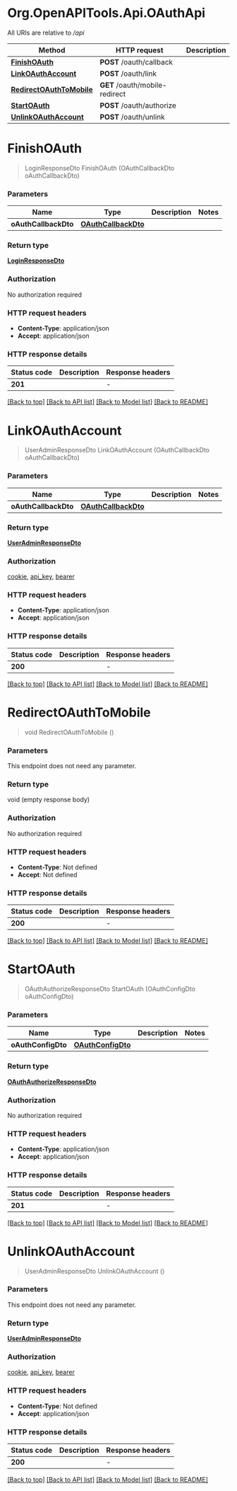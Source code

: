 # Org.OpenAPITools.Api.OAuthApi

All URIs are relative to */api*

| Method | HTTP request | Description |
|--------|--------------|-------------|
| [**FinishOAuth**](OAuthApi.md#finishoauth) | **POST** /oauth/callback |  |
| [**LinkOAuthAccount**](OAuthApi.md#linkoauthaccount) | **POST** /oauth/link |  |
| [**RedirectOAuthToMobile**](OAuthApi.md#redirectoauthtomobile) | **GET** /oauth/mobile-redirect |  |
| [**StartOAuth**](OAuthApi.md#startoauth) | **POST** /oauth/authorize |  |
| [**UnlinkOAuthAccount**](OAuthApi.md#unlinkoauthaccount) | **POST** /oauth/unlink |  |

<a id="finishoauth"></a>
# **FinishOAuth**
> LoginResponseDto FinishOAuth (OAuthCallbackDto oAuthCallbackDto)




### Parameters

| Name | Type | Description | Notes |
|------|------|-------------|-------|
| **oAuthCallbackDto** | [**OAuthCallbackDto**](OAuthCallbackDto.md) |  |  |

### Return type

[**LoginResponseDto**](LoginResponseDto.md)

### Authorization

No authorization required

### HTTP request headers

 - **Content-Type**: application/json
 - **Accept**: application/json


### HTTP response details
| Status code | Description | Response headers |
|-------------|-------------|------------------|
| **201** |  |  -  |

[[Back to top]](#) [[Back to API list]](../../README.md#documentation-for-api-endpoints) [[Back to Model list]](../../README.md#documentation-for-models) [[Back to README]](../../README.md)

<a id="linkoauthaccount"></a>
# **LinkOAuthAccount**
> UserAdminResponseDto LinkOAuthAccount (OAuthCallbackDto oAuthCallbackDto)




### Parameters

| Name | Type | Description | Notes |
|------|------|-------------|-------|
| **oAuthCallbackDto** | [**OAuthCallbackDto**](OAuthCallbackDto.md) |  |  |

### Return type

[**UserAdminResponseDto**](UserAdminResponseDto.md)

### Authorization

[cookie](../README.md#cookie), [api_key](../README.md#api_key), [bearer](../README.md#bearer)

### HTTP request headers

 - **Content-Type**: application/json
 - **Accept**: application/json


### HTTP response details
| Status code | Description | Response headers |
|-------------|-------------|------------------|
| **200** |  |  -  |

[[Back to top]](#) [[Back to API list]](../../README.md#documentation-for-api-endpoints) [[Back to Model list]](../../README.md#documentation-for-models) [[Back to README]](../../README.md)

<a id="redirectoauthtomobile"></a>
# **RedirectOAuthToMobile**
> void RedirectOAuthToMobile ()




### Parameters
This endpoint does not need any parameter.
### Return type

void (empty response body)

### Authorization

No authorization required

### HTTP request headers

 - **Content-Type**: Not defined
 - **Accept**: Not defined


### HTTP response details
| Status code | Description | Response headers |
|-------------|-------------|------------------|
| **200** |  |  -  |

[[Back to top]](#) [[Back to API list]](../../README.md#documentation-for-api-endpoints) [[Back to Model list]](../../README.md#documentation-for-models) [[Back to README]](../../README.md)

<a id="startoauth"></a>
# **StartOAuth**
> OAuthAuthorizeResponseDto StartOAuth (OAuthConfigDto oAuthConfigDto)




### Parameters

| Name | Type | Description | Notes |
|------|------|-------------|-------|
| **oAuthConfigDto** | [**OAuthConfigDto**](OAuthConfigDto.md) |  |  |

### Return type

[**OAuthAuthorizeResponseDto**](OAuthAuthorizeResponseDto.md)

### Authorization

No authorization required

### HTTP request headers

 - **Content-Type**: application/json
 - **Accept**: application/json


### HTTP response details
| Status code | Description | Response headers |
|-------------|-------------|------------------|
| **201** |  |  -  |

[[Back to top]](#) [[Back to API list]](../../README.md#documentation-for-api-endpoints) [[Back to Model list]](../../README.md#documentation-for-models) [[Back to README]](../../README.md)

<a id="unlinkoauthaccount"></a>
# **UnlinkOAuthAccount**
> UserAdminResponseDto UnlinkOAuthAccount ()




### Parameters
This endpoint does not need any parameter.
### Return type

[**UserAdminResponseDto**](UserAdminResponseDto.md)

### Authorization

[cookie](../README.md#cookie), [api_key](../README.md#api_key), [bearer](../README.md#bearer)

### HTTP request headers

 - **Content-Type**: Not defined
 - **Accept**: application/json


### HTTP response details
| Status code | Description | Response headers |
|-------------|-------------|------------------|
| **200** |  |  -  |

[[Back to top]](#) [[Back to API list]](../../README.md#documentation-for-api-endpoints) [[Back to Model list]](../../README.md#documentation-for-models) [[Back to README]](../../README.md)

